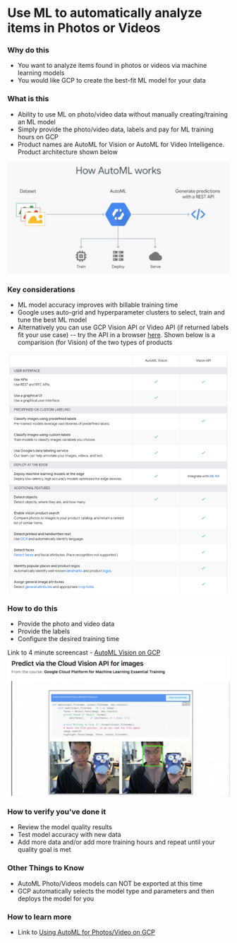 # Use ML to automatically analyze items in Photos or Videos

### Why do this
 - You want to analyze items found in photos or videos via machine learning models
 - You would like GCP to create the best-fit ML model for your data

### What is this
 - Ability to use ML on photo/video data without manually creating/training an ML model
 - Simply provide the photo/video data, labels and pay for ML training hours on GCP
 - Product names are AutoML for Vision or AutoML for Video Intelligence. Product architecture shown below

 [![auto-ml-arch](/images/auto-ml-arch.png)]() 

### Key considerations
 - ML model accuracy improves with billable training time
 - Google uses auto-grid and hyperparameter clusters to select, train and tune the best ML model 
 - Alternatively you can use GCP Vision API or Video API (if returned labels fit your use case)
 -- try the API in a browser [here](https://cloud.google.com/vision/).  Shown below is a comparision (for Vision) of the two types of products

[![automl](/images/automl.png)]() 

### How to do this
 - Provide the photo and video data
 - Provide the labels
 - Configure the desired training time

Link to 4 minute screencast - [AutoML Vision on GCP](https://www.linkedin.com/learning/google-cloud-platform-for-machine-learning-essential-training/predict-via-the-cloud-vision-api-for-images)
[![automl-vision-api](/images/automl-vision-api.png)](https://www.linkedin.com/learning/google-cloud-platform-for-machine-learning-essential-training/predict-via-the-cloud-vision-api-for-images) 

### How to verify you've done it
 - Review the model quality results
 - Test model accuracy with new data
 - Add more data and/or add more training hours and repeat until your quality goal is met

### Other Things to Know
 - AutoML Photo/Videos models can NOT be exported at this time
 - GCP automatically selects the model type and parameters and then deploys the model for you

### How to learn more
 - Link to [Using AutoML for Photos/Video on GCP](https://cloud.google.com/automl/)